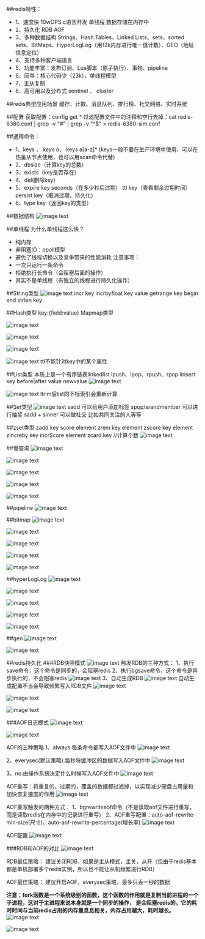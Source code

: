 ##redis特性：
 * 1、速度快 10wOPS c语言开发 单线程 数据存储在内存中
 * 2、持久化 RDB AOF
 * 3、多种数据结构 Strings、Hash Tables、Linked Lists、sets、sorted sets、BitMaps、HyperLogLog（用12k内存进行唯一值计数）、GEO（地址信息定位）
 * 4、支持多种客户端语言
 * 5、功能丰富：发布订阅、Lua脚本（原子执行）、事物、pipeline
 * 6、简单：核心代码少（23k），单线程模型
 * 7、主从复制
 * 8、高可用以及分布式 sentinel 、 cluster
 
##redis典型应用场景
  缓存、计数、消息队列、排行榜、社交网络、实时系统

##配置
  获取配置：config get *
  过滤配置文件中的注释和空行去掉：cat redis-6380.conf | grep -v "#" | grep -v "^$" > redis-6380-sim.conf

##通用命令：
 * 1、keys *、 keys a*、 keys a[a-z]* (keys一般不要在生产环境中使用，可以在热备从节点使用，也可以用scan命令代替)
 * 2、dbsize（计算key的总数）
 * 3、exists（key是否存在）
 * 4、del(删除key)
 * 5、expire key seconds（在多少秒后过期） ttl key（查看剩余过期时间） persist key（取消过期，持久化）
 * 6、type key（返回key的类型）
 
##数据结构
![image text](./pic/数据结构与内部编码.png)

##单线程
为什么单线程这么快？
 * 纯内存
 * 非阻塞IO：epoll模型
 * 避免了线程切换以及竞争带来的性能消耗
注意事项：
 * 一次只运行一条命令
 * 拒绝执行长命令（会阻塞后面的操作）
 * 其实不是单线程（有独立的线程进行持久化操作）
 
##String类型
![image text](./pic/set命令.png)
incr key
incrbyfloat key value
getrange key begin end
strlen key

##Hash类型
key:{field:value}
Mapmap类型

![image text](./pic/stringv1.png)

![image text](./pic/stringv2.png)

![image text](./pic/hash.png)

![image text](./pic/compare.png)
ttl不能针对key中的某个属性

##List类型
本质上是一个有序链表linkedlist
lpush、lpop、rpush、rpop
linsert key before|after value newvalue
![image text](./pic/lrem.png)

![image text](./pic/ltrim.png)
ltrim后list的下标索引会重新计算

##Set类型
![image text](./pic/set.png)
sadd 可以给用户添加标签
spop/srandmember 可以进行抽奖
sadd + sinner 可以做社交 比如共同关注的人等等

##zset类型
zadd key score element
zrem key element
zscore key element
zincreby key incrScore element
zcard key //计算个数
![image text](./pic/zset.png)

##慢查询
![image text](./pic/慢查询.png)

![image text](./pic/慢查询1.png)

![image text](./pic/慢查询2.png)

![image text](./pic/慢查询3.png)

![image text](./pic/慢查询4.png)

##pipeline
![image text](./pic/pipeline.png)

##bitmap
![image text](./pic/bitmap.png)

![image text](./pic/bitmap1.png)

![image text](./pic/bitmap2.png)

![image text](./pic/bitmap3.png)

![image text](./pic/bitmap4.png)

##hyperLogLog
![image text](./pic/hyperLogLog.png)

![image text](./pic/hyperLogLog1.png)

![image text](./pic/hyperLogLog2.png)

![image text](./pic/hyperLogLog3.png)

![image text](./pic/hyperLogLog4.png)

##geo
![image text](./pic/geo.png)

![image text](./pic/geo1.png)

##redis持久化
###RDB快照模式
![image text](./pic/RDB.png)
触发RDB的三种方式：
1、执行save命令，这个命令是同步的，会阻塞redis
2、执行bgsave命令，这个命令是异步执行的，不会阻塞redis
![image text](./pic/RDB1.png)
3、自动生成RDB
![image text](./pic/RDB2.png)
自动生成配置不当会导致频繁写入RDB文件
![image text](./pic/RDB3.png)

![image text](./pic/RDB4.png)

![image text](./pic/RDB5.png)

###AOF日志模式
![image text](./pic/AOF.png)

![image text](./pic/AOF1.png)

AOF的三种策略
1、always:每条命令都写入AOF文件中
![image text](./pic/AOF2.png)

2、everysec(默认策略):每秒将缓冲区的数据写入AOF文件中
![image text](./pic/AOF3.png)

3、no:由操作系统决定什么时候写入AOF文件中
![image text](./pic/AOF4.png)

AOF重写：将重复的，过期的，覆盖的数据都过滤掉，以实现减少硬盘占用量和加快恢复速度的作用
![image text](./pic/AOF5.png)

AOF重写触发的两种方式：
1、bgrewriteaof命令（不是读取aof文件进行重写，而是读取redis在内存中的记录进行重写）
2、AOF重写配置：auto-aof-rewrite-min-size(尺寸)、auto-aof-rewrite-percentage(增长率)
![image text](./pic/AOF6.png)

AOF配置
![image text](./pic/AOF7.png)

###RDB和AOF的对比
![image text](./pic/RDB&AOF.png)

RDB最佳策略：
建议关闭RDB，如果是主从模式，主关，从开（但由于redis基本都是单机部署多个redis实例，所以也不能让从机频繁进行RDB）

AOF最佳策略：
建议开启AOF，everysec策略，最多只丢一秒的数据

**注意：fork函数是一个系统级别的函数，这个函数的作用就是复制当前进程的一个子进程，这对于主进程来说本身就是一个同步的操作，
是会阻塞redis的，它的耗时时间与当前redis占用的内存量息息相关，内存占用越大，耗时越长。**
![image text](./pic/AOF8.png)

![image text](./pic/AOF9.png)
